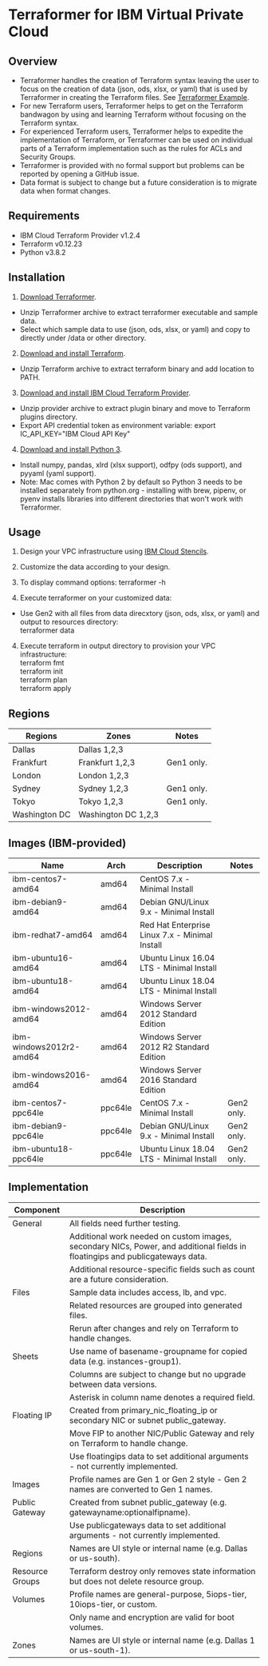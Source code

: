 # Terraformer for IBM Virtual Private Cloud

## Overview

- Terraformer handles the creation of Terraform syntax leaving the user to focus on the creation of data (json, ods, xlsx, or yaml) that is used by Terraformer in creating the Terraform files.  See [Terraformer Example](/example/example.md).
- For new Terraform users, Terraformer helps to get on the Terraform bandwagon by using and learning Terraform without focusing on the Terraform syntax. 
- For experienced Terraform users, Terraformer helps to expedite the implementation of Terraform, or Terraformer can be used on individual parts of a Terraform implementation such as the rules for ACLs and Security Groups.
- Terraformer is provided with no formal support but problems can be reported by opening a GitHub issue.
- Data format is subject to change but a future consideration is to migrate data when format changes.

## Requirements

- IBM Cloud Terraform Provider v1.2.4
- Terraform v0.12.23
- Python v3.8.2

## Installation

1. [Download Terraformer](/releases/releases.md).
- Unzip Terraformer archive to extract terraformer executable and sample data.
- Select which sample data to use (json, ods, xlsx, or yaml) and copy to directly under /data or other directory.
2. [Download and install Terraform](https://www.terraform.io/downloads.html).
- Unzip Terraform archive to extract terraform binary and add location to PATH. 
3. [Download and install IBM Cloud Terraform Provider](https://github.com/IBM-Cloud/terraform-provider-ibm/releases).
- Unzip provider archive to extract plugin binary and move to Terraform plugins directory.
- Export API credential token as environment variable: export IC_API_KEY="IBM Cloud API Key"
4. [Download and install Python 3](https://www.python.org/downloads/).
- Install numpy, pandas, xlrd (xlsx support), odfpy (ods support), and pyyaml (yaml support).
- Note: Mac comes with Python 2 by default so Python 3 needs to be installed separately from python.org - installing with brew, pipenv, or pyenv installs libraries into different directories that won't work with Terraformer.

## Usage

1. Design your VPC infrastructure using [IBM Cloud Stencils](https://github.com/ibm-cloud-architecture/ibm-cloud-stencils).

2. Customize the data according to your design.

3. To display command options: terraformer -h

4. Execute terraformer on your customized data:

- Use Gen2 with all files from data direcxtory (json, ods, xlsx, or yaml) and output to resources directory:\
terraformer data

4. Execute terraform in output directory to provision your VPC infrastructure:\
terraform fmt\
terraform init\
terraform plan\
terraform apply

## Regions

| Regions | Zones | Notes |
| --- | --- | --- |
| Dallas | Dallas 1,2,3 | |
| Frankfurt | Frankfurt 1,2,3 | Gen1 only. |
| London | London 1,2,3 | |
| Sydney | Sydney 1,2,3 | Gen1 only. |
| Tokyo | Tokyo 1,2,3 | Gen1 only. |
| Washington DC | Washington DC 1,2,3 | |

## Images (IBM-provided)

| Name | Arch | Description | Notes |
| --- | --- | --- | --- |
| ibm-centos7-amd64 | amd64 | CentOS 7.x - Minimal Install | |
| ibm-debian9-amd64 | amd64 | Debian GNU/Linux 9.x - Minimal Install | |
| ibm-redhat7-amd64 | amd64 | Red Hat Enterprise Linux 7.x - Minimal Install | |
| ibm-ubuntu16-amd64 | amd64 | Ubuntu Linux 16.04 LTS - Minimal Install | |
| ibm-ubuntu18-amd64 | amd64 | Ubuntu Linux 18.04 LTS - Minimal Install | |
| ibm-windows2012-amd64 | amd64 | Windows Server 2012 Standard Edition | |
| ibm-windows2012r2-amd64 | amd64 | Windows Server 2012 R2 Standard Edition | |
| ibm-windows2016-amd64 | amd64 | Windows Server 2016 Standard Edition | |
| ibm-centos7-ppc64le | ppc64le | CentOS 7.x - Minimal Install | Gen2 only. |
| ibm-debian9-ppc64le | ppc64le | Debian GNU/Linux 9.x - Minimal Install | Gen2 only. |
| ibm-ubuntu18-ppc64le | ppc64le | Ubuntu Linux 18.04 LTS - Minimal Install | Gen2 only. |

## Implementation

| Component | Description |
| --- | --- |
| General |  All fields need further testing.
| | Additional work needed on custom images, secondary NICs, Power, and additional fields in floatingips and publicgateways data. |
| | Additional resource-specific fields such as count are a future consideration. |
| Files | Sample data includes access, lb, and vpc. |
| | Related resources are grouped into generated files. |
| | Rerun after changes and rely on Terraform to handle changes. |
| Sheets | Use name of basename-groupname for copied data (e.g. instances-group1). |
| | Columns are subject to change but no upgrade between data versions. |
| | Asterisk in column name denotes a required field. |
| Floating IP | Created from primary_nic_floating_ip or secondary NIC or subnet public_gateway. |
| | Move FIP to another NIC/Public Gateway and rely on Terraform to handle change. |
| | Use floatingips data to set additional arguments - not currently implemented. |
| Images | Profile names are Gen 1 or Gen 2 style - Gen 2 names are converted to Gen 1 names. |
| Public Gateway | Created from subnet public_gateway (e.g. gatewayname:optionalfipname). |  
| | Use publicgateways data to set additional arguments - not currently implemented. |
| Regions | Names are UI style or internal name (e.g. Dallas or us-south). |
| Resource Groups | Terraform destroy only removes state information but does not delete resource group.
| Volumes | Profile names are general-purpose, 5iops-tier, 10iops-tier, or custom. |
| | Only name and encryption are valid for boot volumes. |
| Zones | Names are UI style or internal name (e.g. Dallas 1 or us-south-1). |
